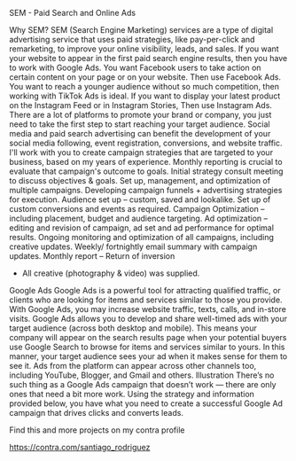 SEM - Paid Search and Online Ads

Why SEM?
SEM (Search Engine Marketing) services are a type of digital advertising service that uses paid strategies, like pay-per-click and remarketing, to improve your online visibility, leads, and sales.
If you want your website to appear in the first paid search engine results, then you have to work with Google Ads. You want Facebook users to take action on certain content on your page or on your website. Then use Facebook Ads. You want to reach a younger audience without so much competition, then working with TikTok Ads is ideal. If you want to display your latest product on the Instagram Feed or in Instagram Stories, Then use Instagram Ads.
There are a lot of platforms to promote your brand or company, you just need to take the first step to start reaching your target audience.
Social media and paid search advertising can benefit the development of your social media following, event registration, conversions, and website traffic. I'll work with you to create campaign strategies that are targeted to your business, based on my years of experience.
Monthly reporting is crucial to evaluate that campaign's outcome to goals.
Initial strategy consult meeting to discuss objectives & goals.
Set up, management, and optimization of multiple campaigns.
Developing campaign funnels + advertising strategies for execution.
Audience set up – custom, saved and lookalike.
Set up of custom conversions and events as required.
Campaign Optimization – including placement, budget and audience targeting.
Ad optimization – editing and revision of campaign, ad set and ad performance for optimal results.
Ongoing monitoring and optimization of all campaigns, including creative updates.
Weekly/ fortnightly email summary with campaign updates.
Monthly report – Return of inversion
* All creative (photography & video) was supplied.

Google Ads
Google Ads is a powerful tool for attracting qualified traffic, or clients who are looking for items and services similar to those you provide. With Google Ads, you may increase website traffic, texts, calls, and in-store visits.
Google Ads allows you to develop and share well-timed ads with your target audience (across both desktop and mobile). This means your company will appear on the search results page when your potential buyers use Google Search to browse for items and services similar to yours. In this manner, your target audience sees your ad when it makes sense for them to see it.
Ads from the platform can appear across other channels too, including YouTube, Blogger, and Gmail and others.
Illustration
There’s no such thing as a Google Ads campaign that doesn’t work — there are only ones that need a bit more work. Using the strategy and information provided below, you have what you need to create a successful Google Ad campaign that drives clicks and converts leads.

Find this and more projects on my contra profile

https://contra.com/santiago_rodriguez

